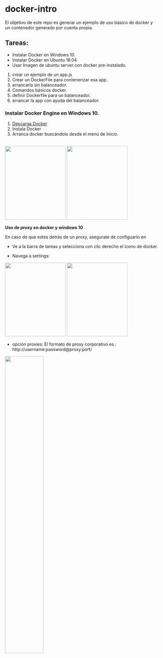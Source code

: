 # docker-intro
El objetivo de este repo es generar un ejemplo de uso básico de docker y un contenedor generado por cuenta propia. 
## Tareas: 
* Instalar Docker en Windows 10. 
* Instalar Docker en Ubuntu 18.04
* Usar Imagen de ubuntu server con docker pre-instalado. 
1. crear un ejemplo de un app.js 
2. Crear un DockerFile para contenerizar esa app.
3. arrancarla sin balanceador. 
4. Comandos básicos docker. 
5. definir Dockerfile para un balanceador. 
6. arrancar la app con ayuda del balanceador.
### Instalar Docker Engine en Windows 10.
1. [Descarga Docker](https://download.docker.com/win/stable/Docker%20for%20Windows%20Installer.exe)
2. Instala Docker
3. Arranca docker buscándolo desde el menú de Inicio.

<p><br><img src="https://docs.docker.com/docker-for-windows/images/docker-app-search.png" width="199px" height="242px" float="left">
<img src="https://docs.docker.com/docker-for-windows/images/docker-app-welcome.png" width="199px" height="242px" float="right"></p>


**Uso de proxy en docker y windows 10**



En caso de que estes detrás de un proxy, asegurate de configuarlo en


* Ve a la barra de tareas y selecciona con clic derecho el ícono de docker.


* Navega a settings: 

<p><img src="https://docs.docker.com/docker-for-windows/images/whale-icon-systray-hidden.png" width="199px" height="242px" float="left">
<img src="https://docs.docker.com/docker-for-windows/images/docker-menu-settings.png" width="199px" height="242px" float="right"></p>


* opción proxies: 
El formato de proxy corporativo es : http://username:password@proxy:port/

<p><img src="https://docs.docker.com/docker-for-windows/images/settings-proxies.png" width="50%" height="50%" float="left"></p>
